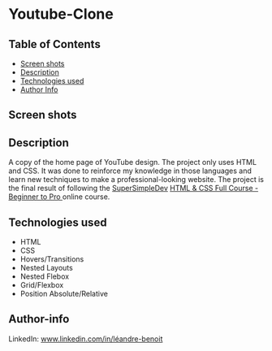 # Youtube-Clone

## Table of Contents
<ul dir="auto">
  <li><a href="#screen-shots">Screen shots</a></li>
  <li><a href="#description">Description</a></li>
  <li><a href="#technologies-used">Technologies used</a></li>
  <li><a href="#author-info">Author Info</a></li>
</ul>

## Screen shots


## Description
A copy of the home page of YouTube design. The project only uses HTML and CSS. It was done to reinforce my knowledge in those languages and learn new techniques to make a professional-looking website. The project is the final result of following the
<a href="https://courses.supersimple.dev/courses/html-css">SuperSimpleDev</a> 
<a href="https://www.youtube.com/watch?v=G3e-cpL7ofc">HTML & CSS Full Course - Beginner to Pro </a>  online course. 

## Technologies used
<ul>
  <li>HTML</li>
  <li>CSS</li>
  <li>Hovers/Transitions</li>
  <li>Nested Layouts</li>
  <li>Nested Flebox</li>
  <li>Grid/Flexbox</li>
  <li>Position Absolute/Relative</li>
</ul>

## Author-info
LinkedIn: www.linkedin.com/in/léandre-benoit
